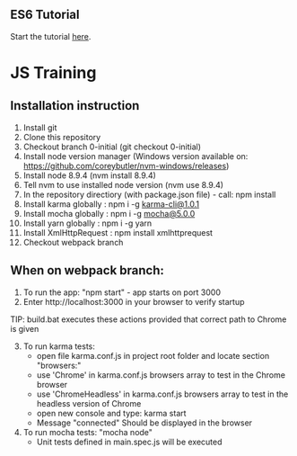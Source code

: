 ## ES6 Tutorial

Start the tutorial [here](http://ccoenraets.github.io/es6-tutorial).

# JS Training

## Installation instruction

1. Install git
2. Clone this repository
3. Checkout branch 0-initial (git checkout 0-initial)
4. Install node version manager (Windows version available on: https://github.com/coreybutler/nvm-windows/releases)
5. Install node 8.9.4 (nvm install 8.9.4)
6. Tell nvm to use installed node version (nvm use 8.9.4)
7. In the repository directiory (with package.json file) - call: npm install
8. Install karma globally : npm i -g karma-cli@1.0.1
9. Install mocha globally : npm i -g mocha@5.0.0
10. Install yarn globally : npm i -g yarn
11. Install XmlHttpRequest : npm install xmlhttprequest
12. Checkout webpack branch 

## When on webpack branch:

1. To run the app: "npm start" - app starts on port 3000
2. Enter http://localhost:3000 in your browser to verify startup

TIP: build.bat executes these actions provided that correct path to Chrome is given  

3. To run karma tests:
	- open file karma.conf.js in project root folder and locate section  "browsers:"
    - use 'Chrome' in karma.conf.js browsers array to test in the Chrome browser
    - use 'ChromeHeadless' in karma.conf.js browsers array to test in the headless version of Chrome
	- open new console and type: karma start
	- Message "connected" Should be displayed in the browser
4. To run mocha tests: "mocha node"
	- Unit tests defined in main.spec.js will be executed
